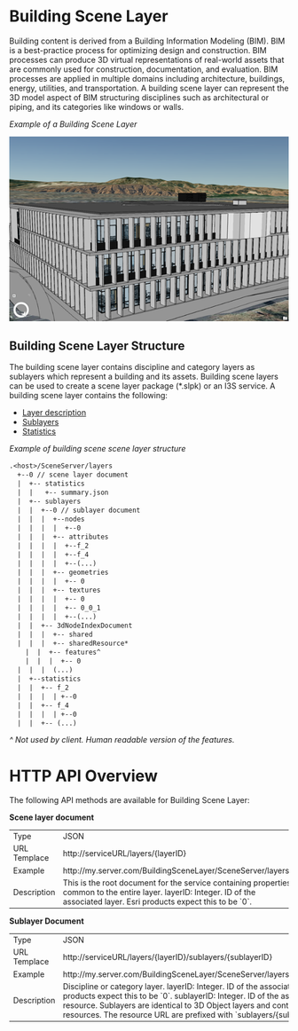 # Building Scene Layer

Building content is derived from a Building Information Modeling (BIM). BIM is a best-practice process for optimizing design and construction. BIM processes can produce 3D virtual representations of real-world assets that are commonly used for construction, documentation, and evaluation. BIM processes are applied in multiple domains including architecture, buildings, energy, utilities, and transportation. A building scene layer can represent the 3D model aspect of BIM structuring disciplines such as architectural or piping, and its categories like windows or walls.

*Example of a Building Scene Layer*

![Building Scene Layer](../img/buildingSceneLayer.png)

## Building Scene Layer Structure
The building scene layer contains discipline and category layers as sublayers which represent a building and its assets. Building scene layers can be used to create a scene layer package (*.slpk) or an I3S service. A building scene layer contains the following:

- [Layer description](layer.bld.md)
- [Sublayers](sublayer.bld.md)
- [Statistics](stats.bld.md)

*Example of building scene scene layer structure*

```
.<host>/SceneServer/layers
  +--0 // scene layer document
  |  +-- statistics
  |  |   +-- summary.json
  |  +-- sublayers
  |  |  +--0 // sublayer document
  |  |  |  +--nodes
  |  |  |  |  +--0
  |	 |  |  +-- attributes
  |	 |  |  |  +--f_2
  |  |  |  |  +--f_4
  |  |  |  |  +--(...)
  |  |  |  +-- geometries
  |  |  |  |  +-- 0
  |  |  |  +-- textures
  |  |  |  |  +-- 0
  |  |  |  |  +-- 0_0_1
  |  |  |  |  +--(...)
  |  |  +-- 3dNodeIndexDocument
  |  |  |  +-- shared 
  |  |  |  +-- sharedResource*
	|  |  +-- features^
	|  |  |  +-- 0
  |  |  |  (...) 
  |  +--statistics
  |  |  +-- f_2
  |  |  |  | +--0
  |  |  +-- f_4
  |  |  |  | +--0
  |  |  +-- (...)
```
_^ Not used by client. Human readable version of the features._ <br />

# HTTP API Overview

The following API methods are available for Building Scene Layer:

**Scene layer document**

<table>
<tr>
    <td>Type</td>
    <td>JSON</td>
</tr>
<tr>
    <td>URL Templace</td>
    <td>http://serviceURL/layers/{layerID}</td>
</tr>
<tr>
    <td>Example</td>
    <td>http://my.server.com/BuildingSceneLayer/SceneServer/layers/0</td>
</tr>
<tr>
    <td>Description</td>
    <td>This is the root document for the service containing properties common to the entire layer. layerID: Integer. ID of the associated layer. Esri products expect this to be `0`.</td>
</tr>
</table>

**Sublayer Document**

<table>
<tr>
    <td>Type</td>
    <td>JSON</td>
</tr>
<tr>
    <td>URL Templace</td>
    <td>http://serviceURL/layers/{layerID}/sublayers/{sublayerID}</td>
</tr>
<tr>
    <td>Example</td>
    <td>http://my.server.com/BuildingSceneLayer/SceneServer/layers/0/sublayers/98</td>
    <td>http://my.server.com/BuildingSceneLayer/SceneServer/layers/0/sublayers/98/geometries/1</td>
</tr>
<tr>
    <td>Description</td>
    <td> Discipline or category layer. layerID: Integer. ID of the associated layer. Esri products expect this to be `0`. sublayerID: Integer. ID of the associated resource. Sublayers are identical to 3D Object layers and contain the same resources. The resource URL are prefixed with `sublayers/{sublayerID}`</td>
</tr>
</table>

